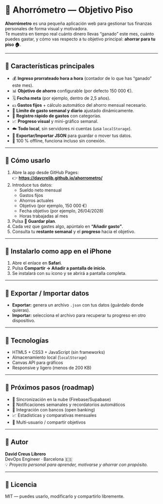 # 🏦 Ahorrómetro — Objetivo Piso

**Ahorrómetro** es una pequeña aplicación web para gestionar tus finanzas personales de forma visual y motivadora.  
Te muestra en tiempo real cuánto dinero llevas “ganado” este mes, cuánto puedes gastar, y cómo vas respecto a tu objetivo principal: **ahorrar para tu piso 🏠**.

---

## 🚀 Características principales
- 💰 **Ingreso prorrateado hora a hora** (contador de lo que has “ganado” este mes).
- 📊 **Objetivo de ahorro** configurable (por defecto 150 000 €).
- 🗓️ **Fecha meta** (por ejemplo, dentro de 2,5 años).
- 💵 **Gastos fijos** + cálculo automático del ahorro mensual necesario.
- 📆 **Límite de gasto semanal y diario** ajustado dinámicamente.
- 🧾 **Registro rápido de gastos** con categorías.
- 📈 **Progreso visual** y mini-gráfico semanal.
- ☁️ **Todo local**, sin servidores ni cuentas (usa `localStorage`).
- 🔐 **Exportar/Importar JSON** para guardar o mover tus datos.
- 🧠 100 % offline, funciona incluso sin conexión.

---

## 🧩 Cómo usarlo

1. Abre la app desde GitHub Pages:  
   👉 **https://davcrelib.github.io/ahorrometro/**
2. Introduce tus datos:
   - Sueldo neto mensual  
   - Gastos fijos  
   - Ahorros actuales  
   - Objetivo (por ejemplo, 150 000 €)  
   - Fecha objetivo (por ejemplo, 26/04/2028)  
   - Horas trabajadas al mes
3. Pulsa **💾 Guardar plan**.
4. Cada vez que gastes algo, apúntalo en **“Añadir gasto”**.
5. Consulta tu **restante semanal** y el **progreso** hacia el objetivo.

---

## 📱 Instalarlo como app en el iPhone

1. Abre el enlace en **Safari**.  
2. Pulsa **Compartir → Añadir a pantalla de inicio**.  
3. Se instalará con su icono y se abrirá a pantalla completa.

---

## 💾 Exportar / Importar datos

- **Exportar:** genera un archivo `.json` con tus datos (guárdalo donde quieras).  
- **Importar:** selecciona el archivo para recuperar tu progreso en otro dispositivo.

---

## 🔧 Tecnologías
- HTML5 + CSS3 + JavaScript (sin frameworks)
- Almacenamiento local (`localStorage`)
- Canvas API para gráficos
- Responsive y ligero (menos de 200 KB)

---

## 🧭 Próximos pasos (roadmap)
- 🔐 Sincronización en la nube (Firebase/Supabase)
- 📱 Notificaciones semanales y recordatorios automáticos
- 🏦 Integración con bancos (open banking)
- 📈 Estadísticas y comparativas mensuales
- 💬 Multi-usuario / compartir objetivos

---

## 👤 Autor
**David Creus Librero**  
DevOps Engineer · Barcelona 🇪🇸  
💡 _Proyecto personal para aprender, motivarse y ahorrar con propósito._

---

## 🪪 Licencia
MIT — puedes usarlo, modificarlo y compartirlo libremente.

